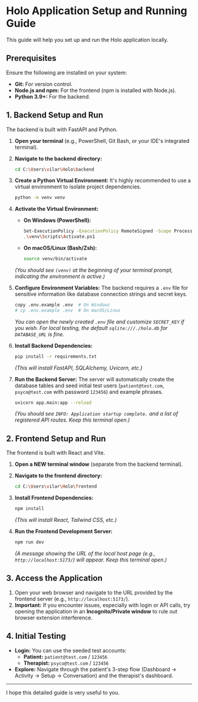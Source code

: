 # Holo Application Setup and Running Guide

This guide will help you set up and run the Holo application locally.

## Prerequisites

Ensure the following are installed on your system:

*   **Git:** For version control.
*   **Node.js and npm:** For the frontend (npm is installed with Node.js).
*   **Python 3.9+:** For the backend.

## 1. Backend Setup and Run

The backend is built with FastAPI and Python.

1.  **Open your terminal** (e.g., PowerShell, Git Bash, or your IDE's integrated terminal).
2.  **Navigate to the backend directory:**
    ```bash
    cd C:\Users\vilar\Holo\backend
    ```
3.  **Create a Python Virtual Environment:**
    It's highly recommended to use a virtual environment to isolate project dependencies.
    ```bash
    python -m venv venv
    ```
4.  **Activate the Virtual Environment:**
    *   **On Windows (PowerShell):**
        ```bash
        Set-ExecutionPolicy -ExecutionPolicy RemoteSigned -Scope Process # Only if you encounter script execution errors
        .\venv\Scripts\Activate.ps1
        ```
    *   **On macOS/Linux (Bash/Zsh):**
        ```bash
        source venv/bin/activate
        ```
    *(You should see `(venv)` at the beginning of your terminal prompt, indicating the environment is active.)*

5.  **Configure Environment Variables:**
    The backend requires a `.env` file for sensitive information like database connection strings and secret keys.
    ```bash
    copy .env.example .env  # On Windows
    # cp .env.example .env  # On macOS/Linux
    ```
    *You can open the newly created `.env` file and customize `SECRET_KEY` if you wish. For local testing, the default `sqlite:///./holo.db` for `DATABASE_URL` is fine.*

6.  **Install Backend Dependencies:**
    ```bash
    pip install -r requirements.txt
    ```
    *(This will install FastAPI, SQLAlchemy, Uvicorn, etc.)*

7.  **Run the Backend Server:**
    The server will automatically create the database tables and seed initial test users (`patient@test.com`, `psyco@test.com` with password `123456`) and example phrases.
    ```bash
    uvicorn app.main:app --reload
    ```
    *(You should see `INFO: Application startup complete.` and a list of registered API routes. Keep this terminal open.)*

## 2. Frontend Setup and Run

The frontend is built with React and Vite.

1.  **Open a NEW terminal window** (separate from the backend terminal).
2.  **Navigate to the frontend directory:**
    ```bash
    cd C:\Users\vilar\Holo\frontend
    ```
3.  **Install Frontend Dependencies:**
    ```bash
    npm install
    ```
    *(This will install React, Tailwind CSS, etc.)*

4.  **Run the Frontend Development Server:**
    ```bash
    npm run dev
    ```
    *(A message showing the URL of the local host page (e.g., `http://localhost:5173/`) will appear. Keep this terminal open.)*

## 3. Access the Application

1.  Open your web browser and navigate to the URL provided by the frontend server (e.g., `http://localhost:5173/`).
2.  **Important:** If you encounter issues, especially with login or API calls, try opening the application in an **Incognito/Private window** to rule out browser extension interference.

## 4. Initial Testing

*   **Login:** You can use the seeded test accounts:
    *   **Patient:** `patient@test.com` / `123456`
    *   **Therapist:** `psyco@test.com` / `123456`
*   **Explore:** Navigate through the patient's 3-step flow (Dashboard -> Activity -> Setup -> Conversation) and the therapist's dashboard.

---

I hope this detailed guide is very useful to you.